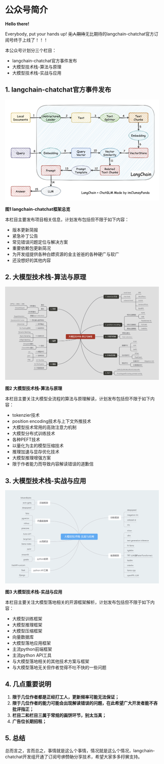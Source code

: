 # 公众号简介

**Hello there!**

Everybody, put your hands up! ~~无人期待~~无比期待的langchain-chatchat官方订阅号终于上线了！！！

本公众号计划分三个栏目：

* langchain-chatchat官方事件发布
* 大模型技术栈-算法与原理
* 大模型技术栈-实战与应用

## 1. langchain-chatchat官方事件发布

![1694248366853](image/introduction/1694248366853.png "langchain-chatchat框架")

**图1 langchain-chatchat框架总览**

本栏目主要发布项目相关信息，计划发布包括但不限于如下内容：

* 版本更新简报
* 紧急补丁公告
* 常见错误问题定位与解决方案
* 重要依赖包更新简况
* 为开发组提供各种白嫖资源的金主爸爸的各种硬广与软广
* 还没想好的其他内容

## 2. 大模型技术栈-算法与原理

![1694249048730](image/introduction/1694249048730.png)

**图2 大模型技术栈-算法与原理**

本栏目主要关注大模型全流程的算法与原理解读，计划发布包括但不限于如下内容：

* tokenzier技术
* position encoding技术与上下文外推技术
* 大模型技术常用的高效注意力机制
* 大模型分布式训练技术
* 各种PEFT技术
* 以量化为主的模型压缩技术
* 推理加速与显存优化技术
* 大模型推理增强方案
* 限于作者能力而导致内容解读错误的道歉信

## 3. 大模型技术栈-实战与应用

![1694249575455](image/introduction/1694249575455.png)

**图3 大模型技术栈-实战与应用**

本栏目主要关注大模型落地相关的开源框架解析，计划发布包括但不限于如下内容：

* 大模型训练框架
* 大模型推理框架
* 大模型压缩框架
* 向量数据库
* 大模型落地应用框架
* 主流python前端框架
* 主流python API工具
* 与大模型落地相关的其他技术方案与框架
* 与大模型落地无关但作者觉得不吐不快的一些问题

## 4. 几点重要说明

1. **限于几位作者都是正经打工人，更新频率可能无法保证；**
2. **限于几位作者的能力可能会出现解读错误的问题，在此希望广大开发者能不吝批评指正；**
3. **栏目二和栏目三属于常规的画饼环节，别太当真；**
4. **广告位长期招租；**

## 5. 总结

总而言之，言而总之，事情就是这么个事情，情况就是这么个情况，langchain-chatchat开发组开通了订阅号~~求赞助~~分享技术，希望大家多多~~打赏~~支持。
